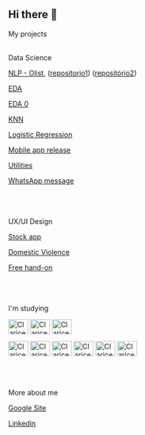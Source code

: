 ## Hi there 👋


My projects
<br/><br/>

Data Science

[NLP - Olist](https://share.streamlit.io/clarice-satiko-aoto/stack-lab/main/app.py), ([repositorio1](https://github.com/Clarice-Satiko-Aoto/Stack-Lab)) ([repositório2](https://github.com/petersonrs/projetostack)) 

[EDA](https://github.com/Clarice-Satiko-Aoto/EDA)

[EDA 0](https://aoto-clarice.medium.com/an%C3%A1lise-de-dados-39ff2221c783)

[KNN](https://github.com/Clarice-Satiko-Aoto/KNN)

[Logistic Regression](https://github.com/Clarice-Satiko-Aoto/Logistic-Regression)

[Mobile app release](https://sites.google.com/view/clarice-satiko-aoto/bi/lan%C3%A7amento-de-aplicativo)

[Utilities](https://github.com/Clarice-Satiko-Aoto/utilidades)

[WhatsApp message](https://sites.google.com/view/clarice-satiko-aoto/bi/fluxo-de-mensagem-whatsapp)

<br>
<br>
<br/>
UX/UI Design

[Stock app](https://www.figma.com/proto/ucrCVpCvZHytZtRztoRSIW/stock-investment-app?page-id=1%3A251&node-id=4%3A355&viewport=241%2C48%2C0.6&scaling=scale-down&starting-point-node-id=4%3A355)

[Domestic Violence](https://aoto-clarice.medium.com/mulheres-em-movimento-estudo-de-caso-de-ux-bf2d70caab57)

[Free hand-on](https://sites.google.com/view/clarice-satiko-aoto/ux/avulsos)

<br>
<br>
<br/>
I'm studying

<img align="center" alt="Clarice-html" height="30" width="40" src="https://cdn.jsdelivr.net/gh/devicons/devicon/icons/bootstrap/bootstrap-original.svg"/> <img align="center" alt="Clarice-html" height="30" width="40" src="https://cdn.jsdelivr.net/gh/devicons/devicon/icons/canva/canva-original.svg" /> <img align="center" alt="Clarice-html" height="30" width="40" src="https://cdn.jsdelivr.net/gh/devicons/devicon/icons/figma/figma-original.svg" />



<img align="center" alt="Clarice-html" height="30" width="40" src="https://cdn.jsdelivr.net/gh/devicons/devicon/icons/jupyter/jupyter-original.svg"/> <img align="center" alt="Clarice-html" height="30" width="40" src="https://cdn.jsdelivr.net/gh/devicons/devicon/icons/python/python-original.svg" /> <img align="center" alt="Clarice-html" height="30" width="40" src="https://cdn.jsdelivr.net/gh/devicons/devicon/icons/numpy/numpy-original.svg" /> <img align="center" alt="Clarice-html" height="30" width="40" src="https://cdn.jsdelivr.net/gh/devicons/devicon/icons/pandas/pandas-original.svg" /> <img align="center" alt="Clarice-html" height="30" width="40" src="https://cdn.jsdelivr.net/gh/devicons/devicon/icons/tensorflow/tensorflow-original.svg" /> <img align="center" alt="Clarice-html" height="30" width="40" src="https://cdn.jsdelivr.net/gh/devicons/devicon/icons/vscode/vscode-original.svg" />

<br>
<br>
<br/>
More about me

[Google Site](https://sites.google.com/view/clarice-satiko-aoto/sobre)

[Linkedin](https://www.linkedin.com/in/claricesatikoaoto-bi-python-ux/)



<!--
**Clarice-Satiko-Aoto/Clarice-Satiko-Aoto** is a ✨ _special_ ✨ repository because its `README.md` (this file) appears on your GitHub profile.

Here are some ideas to get you started:

- 🔭 I’m currently working on ...
- 🌱 I’m currently learning ...
- 👯 I’m looking to collaborate on ...
- 🤔 I’m looking for help with ...
- 💬 Ask me about ...
- 📫 How to reach me: ...
- 😄 Pronouns: ...
- ⚡ Fun fact: ...
-->




